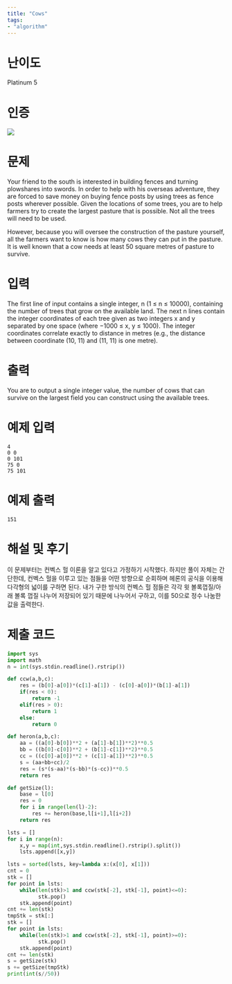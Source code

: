```yaml
---
title: "Cows"
tags:
- "algorithm"
---
```


# 난이도
Platinum 5

# 인증
![](https://bmchun00.github.io/assets/algo/week2-3.png)

# 문제
Your friend to the south is interested in building fences and turning plowshares into swords. In order to help with his overseas adventure, they are forced to save money on buying fence posts by using trees as fence posts wherever possible. Given the locations of some trees, you are to help farmers try to create the largest pasture that is possible. Not all the trees will need to be used.

However, because you will oversee the construction of the pasture yourself, all the farmers want to know is how many cows they can put in the pasture. It is well known that a cow needs at least 50 square metres of pasture to survive.

# 입력
The first line of input contains a single integer, n (1 ≤ n ≤ 10000), containing the number of trees that grow on the available land. The next n lines contain the integer coordinates of each tree given as two integers x and y separated by one space (where −1000 ≤ x, y ≤ 1000). The integer coordinates correlate exactly to distance in metres (e.g., the distance between coordinate (10, 11) and (11, 11) is one metre).

# 출력
You are to output a single integer value, the number of cows that can survive on the largest field you can construct using the available trees.

# 예제 입력
```
4
0 0
0 101
75 0
75 101
```

# 예제 출력
```
151
```

# 해설 및 후기
이 문제부터는 컨벡스 헐 이론을 알고 있다고 가정하기 시작했다. 하지만 풀이 자체는 간단한데, 컨벡스 헐을 이루고 있는 점들을 어떤 방향으로 순회하며 헤론의 공식을 이용해 다각형의 넓이를 구하면 된다. 내가 구한 방식의 컨벡스 헐 점들은 각각 윗 볼록껍질/아래 볼록 껍질 나누어 저장되어 있기 때문에 나누어서 구하고, 이를 50으로 정수 나눔한 값을 출력한다.

# 제출 코드
```py
import sys
import math
n = int(sys.stdin.readline().rstrip())

def ccw(a,b,c):
    res = (b[0]-a[0])*(c[1]-a[1]) - (c[0]-a[0])*(b[1]-a[1])
    if(res < 0):
        return -1
    elif(res > 0):
        return 1
    else:
        return 0

def heron(a,b,c):
    aa = ((a[0]-b[0])**2 + (a[1]-b[1])**2)**0.5
    bb = ((b[0]-c[0])**2 + (b[1]-c[1])**2)**0.5
    cc = ((c[0]-a[0])**2 + (c[1]-a[1])**2)**0.5
    s = (aa+bb+cc)/2
    res = (s*(s-aa)*(s-bb)*(s-cc))**0.5
    return res

def getSize(l):
    base = l[0]
    res = 0
    for i in range(len(l)-2):
        res += heron(base,l[i+1],l[i+2])
    return res

lsts = []
for i in range(n):
    x,y = map(int,sys.stdin.readline().rstrip().split())
    lsts.append([x,y])

lsts = sorted(lsts, key=lambda x:(x[0], x[1]))
cnt = 0
stk = []
for point in lsts:
    while(len(stk)>1 and ccw(stk[-2], stk[-1], point)<=0):
          stk.pop()
    stk.append(point)
cnt += len(stk)
tmpStk = stk[:]
stk = []
for point in lsts:
    while(len(stk)>1 and ccw(stk[-2], stk[-1], point)>=0):
          stk.pop()
    stk.append(point)
cnt += len(stk)
s = getSize(stk)
s += getSize(tmpStk)
print(int(s//50))
```
